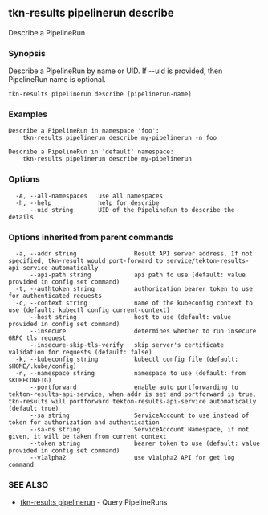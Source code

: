 ## tkn-results pipelinerun describe

Describe a PipelineRun

### Synopsis

Describe a PipelineRun by name or UID. If --uid is provided, then PipelineRun name is optional.

```
tkn-results pipelinerun describe [pipelinerun-name]
```

### Examples

```
Describe a PipelineRun in namespace 'foo':
    tkn-results pipelinerun describe my-pipelinerun -n foo

Describe a PipelineRun in 'default' namespace:
    tkn-results pipelinerun describe my-pipelinerun

```

### Options

```
  -A, --all-namespaces   use all namespaces
  -h, --help             help for describe
      --uid string       UID of the PipelineRun to describe the details
```

### Options inherited from parent commands

```
  -a, --addr string                Result API server address. If not specified, tkn-result would port-forward to service/tekton-results-api-service automatically
      --api-path string            api path to use (default: value provided in config set command)
  -t, --authtoken string           authorization bearer token to use for authenticated requests
  -c, --context string             name of the kubeconfig context to use (default: kubectl config current-context)
      --host string                host to use (default: value provided in config set command)
      --insecure                   determines whether to run insecure GRPC tls request
      --insecure-skip-tls-verify   skip server's certificate validation for requests (default: false)
  -k, --kubeconfig string          kubectl config file (default: $HOME/.kube/config)
  -n, --namespace string           namespace to use (default: from $KUBECONFIG)
      --portforward                enable auto portforwarding to tekton-results-api-service, when addr is set and portforward is true, tkn-results will portforward tekton-results-api-service automatically (default true)
      --sa string                  ServiceAccount to use instead of token for authorization and authentication
      --sa-ns string               ServiceAccount Namespace, if not given, it will be taken from current context
      --token string               bearer token to use (default: value provided in config set command)
      --v1alpha2                   use v1alpha2 API for get log command
```

### SEE ALSO

* [tkn-results pipelinerun](tkn-results_pipelinerun.md)	 - Query PipelineRuns

